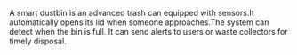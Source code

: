 A smart dustbin is an advanced trash can equipped with sensors.It automatically opens its lid when someone approaches.The system can detect when the bin is full. It can send alerts to users or waste collectors for timely disposal.
